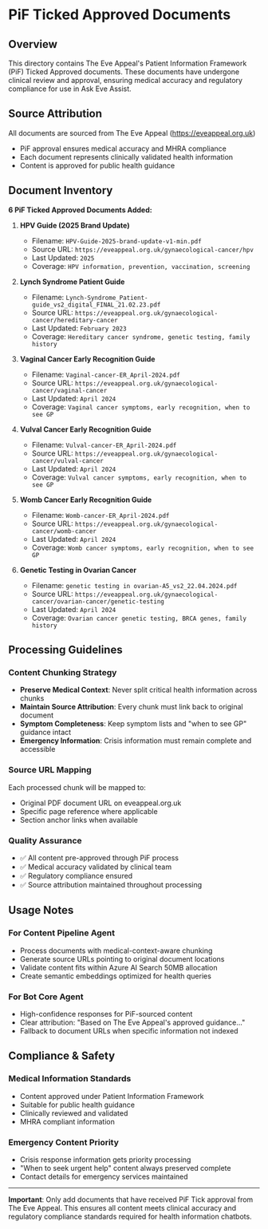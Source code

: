 # PiF Ticked Approved Documents

## Overview
This directory contains The Eve Appeal's Patient Information Framework (PiF) Ticked Approved documents. These documents have undergone clinical review and approval, ensuring medical accuracy and regulatory compliance for use in Ask Eve Assist.

## Source Attribution
All documents are sourced from The Eve Appeal (https://eveappeal.org.uk)
- PiF approval ensures medical accuracy and MHRA compliance
- Each document represents clinically validated health information
- Content is approved for public health guidance

## Document Inventory
**6 PiF Ticked Approved Documents Added:**

1. **HPV Guide (2025 Brand Update)**
   - Filename: `HPV-Guide-2025-brand-update-v1-min.pdf`
   - Source URL: `https://eveappeal.org.uk/gynaecological-cancer/hpv`
   - Last Updated: `2025`
   - Coverage: `HPV information, prevention, vaccination, screening`

2. **Lynch Syndrome Patient Guide**
   - Filename: `Lynch-Syndrome_Patient-guide_vs2_digital_FINAL_21.02.23.pdf`
   - Source URL: `https://eveappeal.org.uk/gynaecological-cancer/hereditary-cancer`
   - Last Updated: `February 2023`
   - Coverage: `Hereditary cancer syndrome, genetic testing, family history`

3. **Vaginal Cancer Early Recognition Guide**
   - Filename: `Vaginal-cancer-ER_April-2024.pdf`
   - Source URL: `https://eveappeal.org.uk/gynaecological-cancer/vaginal-cancer`
   - Last Updated: `April 2024`
   - Coverage: `Vaginal cancer symptoms, early recognition, when to see GP`

4. **Vulval Cancer Early Recognition Guide**
   - Filename: `Vulval-cancer-ER_April-2024.pdf`
   - Source URL: `https://eveappeal.org.uk/gynaecological-cancer/vulval-cancer`
   - Last Updated: `April 2024`
   - Coverage: `Vulval cancer symptoms, early recognition, when to see GP`

5. **Womb Cancer Early Recognition Guide**
   - Filename: `Womb-cancer-ER_April-2024.pdf`
   - Source URL: `https://eveappeal.org.uk/gynaecological-cancer/womb-cancer`
   - Last Updated: `April 2024`
   - Coverage: `Womb cancer symptoms, early recognition, when to see GP`

6. **Genetic Testing in Ovarian Cancer**
   - Filename: `genetic testing in ovarian-A5_vs2_22.04.2024.pdf`
   - Source URL: `https://eveappeal.org.uk/gynaecological-cancer/ovarian-cancer/genetic-testing`
   - Last Updated: `April 2024`
   - Coverage: `Ovarian cancer genetic testing, BRCA genes, family history`

## Processing Guidelines

### Content Chunking Strategy
- **Preserve Medical Context**: Never split critical health information across chunks
- **Maintain Source Attribution**: Every chunk must link back to original document
- **Symptom Completeness**: Keep symptom lists and "when to see GP" guidance intact
- **Emergency Information**: Crisis information must remain complete and accessible

### Source URL Mapping
Each processed chunk will be mapped to:
- Original PDF document URL on eveappeal.org.uk
- Specific page reference where applicable
- Section anchor links when available

### Quality Assurance
- ✅ All content pre-approved through PiF process
- ✅ Medical accuracy validated by clinical team
- ✅ Regulatory compliance ensured
- ✅ Source attribution maintained throughout processing

## Usage Notes

### For Content Pipeline Agent
- Process documents with medical-context-aware chunking
- Generate source URLs pointing to original document locations
- Validate content fits within Azure AI Search 50MB allocation
- Create semantic embeddings optimized for health queries

### For Bot Core Agent
- High-confidence responses for PiF-sourced content
- Clear attribution: "Based on The Eve Appeal's approved guidance..."
- Fallback to document URLs when specific information not indexed

## Compliance & Safety

### Medical Information Standards
- Content approved under Patient Information Framework
- Suitable for public health guidance
- Clinically reviewed and validated
- MHRA compliant information

### Emergency Content Priority
- Crisis response information gets priority processing
- "When to seek urgent help" content always preserved complete
- Contact details for emergency services maintained

---

**Important**: Only add documents that have received PiF Tick approval from The Eve Appeal. This ensures all content meets clinical accuracy and regulatory compliance standards required for health information chatbots.